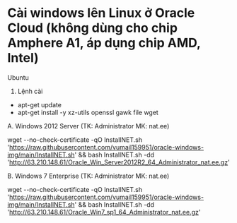 # Cài windows lên Linux ở Oracle Cloud (không dùng cho chip Amphere A1, áp dụng chip AMD, Intel)


Ubuntu
1. Lệnh cài

- apt-get update
- apt-get install -y xz-utils openssl gawk file wget

A. Windows 2012 Server (TK: Administrator MK: nat.ee)

wget --no-check-certificate -qO InstallNET.sh 'https://raw.githubusercontent.com/vumail159951/oracle-windows-img/main/InstallNET.sh' && bash InstallNET.sh -dd 'http://63.210.148.61/Oracle_Win_Server2012R2_64_Administrator_nat.ee.gz'

B. Windows 7 Enterprise (TK: Administrator MK: nat.ee)

wget --no-check-certificate -qO InstallNET.sh 'https://raw.githubusercontent.com/vumail159951/oracle-windows-img/main/InstallNET.sh' && bash InstallNET.sh -dd 'http://63.210.148.61/Oracle_Win7_sp1_64_Administrator_nat.ee.gz'


